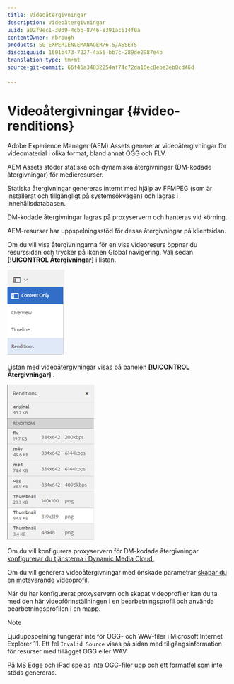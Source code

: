 ```yaml
---
title: Videoåtergivningar
description: Videoåtergivningar
uuid: a02f9ec1-30d9-4cbb-8746-8391ac614f0a
contentOwner: rbrough
products: SG_EXPERIENCEMANAGER/6.5/ASSETS
discoiquuid: 1601b473-7227-4a56-bb7c-289de2987e4b
translation-type: tm+mt
source-git-commit: 66f46a34832254af74c72da16ec8ebe3eb8cd46d

---
```



# Videoåtergivningar {#video-renditions}

Adobe Experience Manager (AEM) Assets genererar videoåtergivningar för videomaterial i olika format, bland annat OGG och FLV.

AEM Assets stöder statiska och dynamiska återgivningar (DM-kodade återgivningar) för medieresurser.

Statiska återgivningar genereras internt med hjälp av FFMPEG (som är installerat och tillgängligt på systemsökvägen) och lagras i innehållsdatabasen.

DM-kodade återgivningar lagras på proxyservern och hanteras vid körning.

AEM-resurser har uppspelningsstöd för dessa återgivningar på klientsidan.

Om du vill visa återgivningarna för en viss videoresurs öppnar du resurssidan och trycker på ikonen Global navigering. Välj sedan **[!UICONTROL Återgivningar]** i listan.

![chlimage_1-478](assets/chlimage_1-478.png)

Listan med videoåtergivningar visas på panelen **[!UICONTROL Återgivningar]** .

![chlimage_1-479](assets/chlimage_1-479.png)

Om du vill konfigurera proxyservern för DM-kodade återgivningar [konfigurerar du tjänsterna i Dynamic Media Cloud.](config-dynamic.md)

Om du vill generera videoåtergivningar med önskade parametrar [skapar du en motsvarande videoprofil](video-profiles.md).

När du har konfigurerat proxyservern och skapat videoprofiler kan du ta med den här videoförinställningen i en bearbetningsprofil och använda bearbetningsprofilen i en mapp.

>[!NOTE]
>
>Ljuduppspelning fungerar inte för OGG- och WAV-filer i Microsoft Internet Explorer 11. Ett fel `Invalid Source` visas på sidan med tillgångsinformation för resurser med tillägget OGG eller WAV.
>
>På MS Edge och iPad spelas inte OGG-filer upp och ett formatfel som inte stöds genereras.
